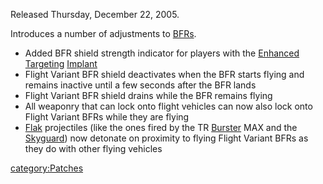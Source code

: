 Released Thursday, December 22, 2005.

Introduces a number of adjustments to [BFRs](../vehicles/BattleFrame_Robotics.md).

- Added BFR shield strength indicator for players with the [Enhanced
  Targeting](../implants/Enhanced_Targeting.md)
  [Implant](../Implant.md)
- Flight Variant BFR shield deactivates when the BFR starts flying and
  remains inactive until a few seconds after the BFR lands
- Flight Variant BFR shield drains while the BFR remains flying
- All weaponry that can lock onto flight vehicles can now also lock
  onto Flight Variant BFRs while they are flying
- [Flak](../weapons/Flak.md) projectiles (like the ones fired by the TR
  [Burster](../items/Burster.md) MAX and the
  [Skyguard](../items/Skyguard.md)) now detonate on proximity to flying
  Flight Variant BFRs as they do with other flying vehicles

[category:Patches](category:Patches.md)
